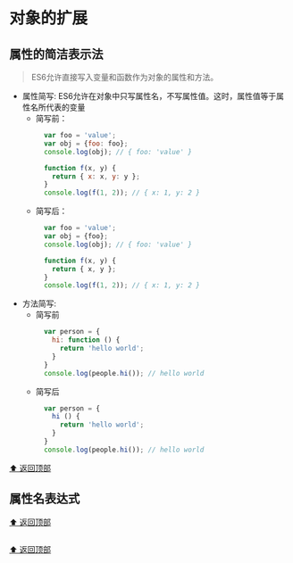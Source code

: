 # 对象的扩展

## 属性的简洁表示法
  > ES6允许直接写入变量和函数作为对象的属性和方法。

  - 属性简写: ES6允许在对象中只写属性名，不写属性值。这时，属性值等于属性名所代表的变量
    - 简写前：
      ```js
        var foo = 'value';
        var obj = {foo: foo};
        console.log(obj); // { foo: 'value' }

        function f(x, y) {
          return { x: x, y: y };
        }
        console.log(f(1, 2)); // { x: 1, y: 2 }
      ```
    - 简写后：
      ```js
        var foo = 'value';
        var obj = {foo};
        console.log(obj); // { foo: 'value' }

        function f(x, y) {
          return { x, y };
        }
        console.log(f(1, 2)); // { x: 1, y: 2 }
      ```
  - 方法简写: 
    - 简写前
      ```js
        var person = {
          hi: function () {
            return 'hello world';
          }
        }
        console.log(people.hi()); // hello world
      ```
    - 简写后
      ```js
        var person = {
          hi () {
            return 'hello world';
          }
        }
        console.log(people.hi()); // hello world
      ```

  [⬆️ 返回顶部](#目录)


## 属性名表达式

  [⬆️ 返回顶部](#目录)

## 

  [⬆️ 返回顶部](#目录)

